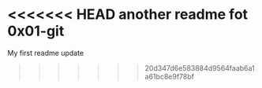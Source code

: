 <<<<<<< HEAD
another readme fot 0x01-git
=======
My first readme update
>>>>>>> 20d347d6e583884d9564faab6a1a61bc8e9f78bf
